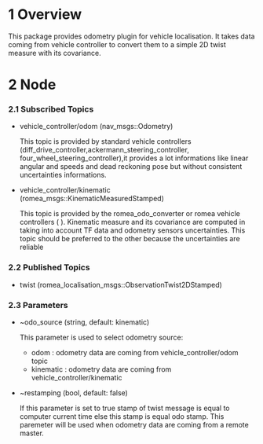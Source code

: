 # 1 Overview #

This package provides odometry plugin for vehicle localisation. It takes data coming from vehicle controller to convert them to a simple 2D twist measure with its covariance.

# 2 Node #

### 2.1 Subscribed Topics ###

- vehicle_controller/odom (nav_msgs::Odometry)

  This topic is provided by standard vehicle controllers (diff_drive_controller,ackermann_steering_controller, four_wheel_steering_controller),it provides a lot informations like linear angular and speeds and dead reckoning pose but without consistent uncertainties informations.

- vehicle_controller/kinematic (romea_msgs::KinematicMeasuredStamped)

  This topic is provided by the romea_odo_converter or romea vehicle controllers ( ). Kinematic measure and its covariance are computed in taking into account TF data and odometry sensors uncertainties. This topic should be preferred to the other because the uncertainties are reliable

### 2.2 Published Topics ###

- twist (romea_localisation_msgs::ObservationTwist2DStamped)

### 2.3 Parameters ###

- ~odo_source (string, default: kinematic)

    This parameter is used to select odometry source:

    - odom : odometry data are coming from vehicle_controller/odom topic
    - kinematic : odometry data are coming from vehicle_controller/kinematic

- ~restamping (bool, default: false)

    If this parameter is set to true stamp of twist message is equal to computer current time else this stamp is equal odo stamp.  This paremeter will be used when odometry data are coming from a remote master.

